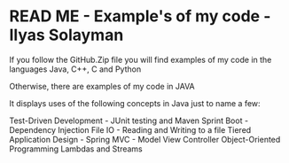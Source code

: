 # READ ME - Example's of my code - Ilyas Solayman

If you follow the GitHub.Zip file you will find examples of my code in the languages Java, C++, C and Python

Otherwise, there are examples of my code in JAVA 

It displays uses of the following concepts in Java just to name a few: 

Test-Driven Development - JUnit testing and Maven
Sprint Boot - Dependency Injection 
File IO - Reading and Writing to a file
Tiered Application Design - Spring MVC - Model View Controller
Object-Oriented Programming 
Lambdas and Streams
